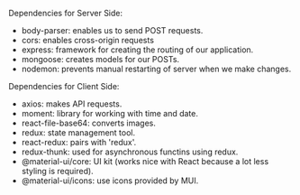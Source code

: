 Dependencies for Server Side:

- body-parser: enables us to send POST requests.
- cors: enables cross-origin requests
- express: framework for creating the routing of our application.
- mongoose: creates models for our POSTs.
- nodemon: prevents manual restarting of server when we make changes.

Dependencies for Client Side:

- axios: makes API requests.
- moment: library for working with time and date.
- react-file-base64: converts images.
- redux: state management tool.
- react-redux: pairs with 'redux'.
- redux-thunk: used for asynchronous functins using redux.
- @material-ui/core: UI kit (works nice with React because a lot less styling is required).
- @material-ui/icons: use icons provided by MUI.